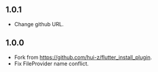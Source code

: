 ## 1.0.1

* Change github URL.

## 1.0.0

* Fork from https://github.com/hui-z/flutter_install_plugin.
* Fix FileProvider name conflict.
